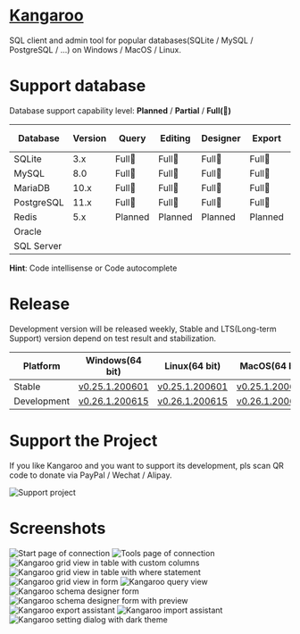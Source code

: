 # [Kangaroo](https://dbkangaroo.github.io)
SQL client and admin tool for popular databases(SQLite / MySQL / PostgreSQL / ...) on Windows / MacOS / Linux.

# Support database
Database support capability level: __Planned__ / __Partial__ / __Full(:100:)__

| Database    | Version | Query     | Editing   | Designer  | Export    | Import    | Hint      | Modeling | DB Sync |
|-------------|---------|-----------|-----------|-----------|-----------|-----------|-----------|----------|---------|
| SQLite      | 3.x     | Full:100: | Full:100: | Full:100: | Full:100: | Full:100: | Partial(80%) | Planned  | Planned |
| MySQL       | 8.0     | Full:100: | Full:100: | Full:100: | Full:100: | Full:100: | Partial(80%) | Planned  | Planned |
| MariaDB     | 10.x    | Full:100: | Full:100: | Full:100: | Full:100: | Full:100: | Partial(80%) | Planned  | Planned |
| PostgreSQL  | 11.x    | Full:100: | Full:100: | Full:100: | Full:100: | Full:100: | Partial(80%) | Planned  | Planned |
| Redis       | 5.x     | Planned   | Planned   | Planned   | Planned   | Planned   | Planned   | Planned  | Planned |
| Oracle      |         |           |           |           |           |           |           |          |         |
| SQL Server  |         |           |           |           |           |           |           |          |         |

**Hint**: Code intellisense or Code autocomplete


# Release
Development version will be released weekly, Stable and LTS(Long-term Support) version depend on test result and stabilization.

| Platform | Windows(64 bit) | Linux(64 bit)   | MacOS(64 bit)   |
|----------|-----------------|-----------------|-----------------|
| Stable | [v0.25.1.200601](https://dbkangaroo.github.io/download/v0.25.1.200601) | [v0.25.1.200601](https://dbkangaroo.github.io/download/v0.25.1.200601) | [v0.25.1.200601](https://dbkangaroo.github.io/download/v0.25.1.200601) |
| Development | [v0.26.1.200615](https://dbkangaroo.github.io/download/v0.26.1.200615) | [v0.26.1.200615](https://dbkangaroo.github.io/download/v0.26.1.200615) | [v0.26.1.200615](https://dbkangaroo.github.io/download/v0.26.1.200615) |


# Support the Project
If you like Kangaroo and you want to support its development, pls scan QR code to donate via PayPal / Wechat / Alipay.

![Support project](./images/pay_wide.png)

# Screenshots
![Start page of connection](./images/kangaroo-start.png)
![Tools page of connection](./images/kangaroo-tools.png)
![Kangaroo grid view in table with custom columns](./images/kangaroo-grid.png)
![Kangaroo grid view in table with where statement](./images/kangaroo-grid2.png)
![Kangaroo grid view in form](./images/kangaroo-form.png)
![Kangaroo query view](./images/kangaroo-query.png)
![Kangaroo schema designer form](./images/kangaroo-designer.png)
![Kangaroo schema designer form with preview](./images/kangaroo-designer2.png)
![Kangaroo export assistant](./images/kangaroo-export.png)
![Kangaroo import assistant](./images/kangaroo-import.png)
![Kangaroo setting dialog with dark theme](./images/kangaroo-setting.png)
